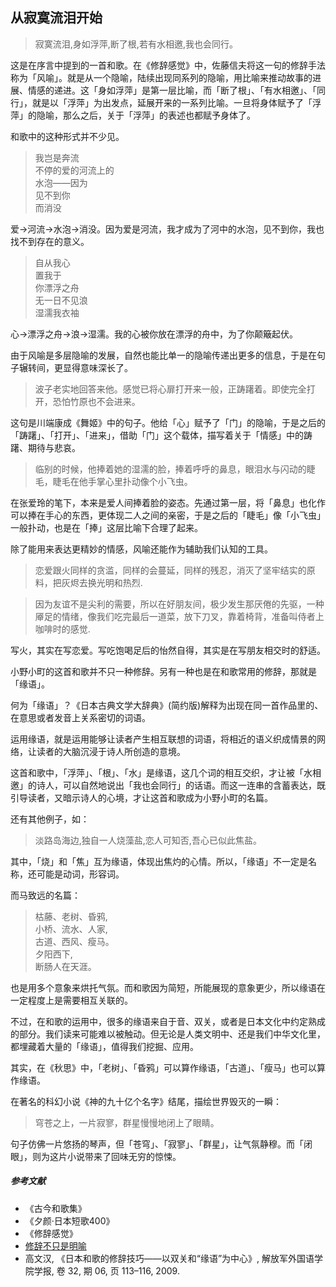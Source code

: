 ## 从寂寞流泪开始

> 寂寞流泪,身如浮萍,断了根,若有水相邀,我也会同行。

这是在序言中提到的一首和歌。在《修辞感觉》中，佐藤信夫将这一句的修辞手法称为「风喻」。就是从一个隐喻，陆续出现同系列的隐喻，用比喻来推动故事的进展、情感的递进。这「身如浮萍」是第一层比喻，而「断了根」、「有水相邀」、「同行」，就是以「浮萍」为出发点，延展开来的一系列比喻。一旦将身体赋予了「浮萍」的隐喻，那么之后，关于「浮萍」的表述也都赋予身体了。


和歌中的这种形式并不少见。

>我岂是奔流  
>不停的爱的河流上的  
>水泡——因为  
>见不到你  
>而消没

爱->河流->水泡->消没。因为爱是河流，我才成为了河中的水泡，见不到你，我也找不到存在的意义。

> 自从我心  
>置我于  
>你漂浮之舟  
>无一日不见浪  
>湿濡我衣袖  

心->漂浮之舟->浪->湿濡。我的心被你放在漂浮的舟中，为了你颠簸起伏。

由于风喻是多层隐喻的发展，自然也能比单一的隐喻传递出更多的信息，于是在句子辗转间，更显得意味深长了。

> 波子老实地回答来他。感觉已将心扉打开来一般，正踌躇着。即使完全打开，恐怕竹原也不会进来。

这句是川端康成《舞姬》中的句子。他给「心」赋予了「门」的隐喻，于是之后的「踌躇」、「打开」、「进来」，借助「门」这个载体，描写着关于「情感」中的踌躇、期待与悲哀。

> 临别的时候，他捧着她的湿濡的脸，捧着呼呼的鼻息，眼泪水与闪动的睫毛，睫毛在他手掌心里扑动像个小飞虫。

在张爱玲的笔下，本来是爱人间捧着脸的姿态。先通过第一层，将「鼻息」也化作可以捧在手心的东西，更体现二人之间的亲密，于是之后的「睫毛」像「小飞虫」一般扑动，也是在「捧」这层比喻下合理了起来。


除了能用来表达更精妙的情感，风喻还能作为辅助我们认知的工具。

> 恋爱跟火同样的贪滥，同样的会蔓延，同样的残忍，消灭了坚牢结实的原料，把灰烬去换光明和热烈.

> 因为友谊不是尖利的需要，所以在好朋友间，极少发生那厌倦的先驱，一种厣足的情绪，像我们吃完最后一道菜，放下刀叉，靠着椅背，准备叫侍者上咖啡时的感觉.

写火，其实在写恋爱。写吃饱喝足后的怡然自得，其实是在写朋友相交时的舒适。

小野小町的这首和歌并不只一种修辞。另有一种也是在和歌常用的修辞，那就是「缘语」。

何为「缘语」？《日本古典文学大辞典》(简约版)解释为出现在同一首作品里的、在意思或者发音上关系密切的词语。

运用缘语，就是运用能够让读者产生相互联想的词语，将相近的语义织成情景的网络，让读者的大脑沉浸于诗人所创造的意境。

这首和歌中，「浮萍」、「根」、「水」是缘语，这几个词的相互交织，才让被「水相邀」的诗人，可以自然地说出「我也会同行」的话语。而这一连串的含蓄表达，既引导读者，又暗示诗人的心境，才让这首和歌成为小野小町的名篇。

还有其他例子，如：

> 淡路岛海边,独自一人烧藻盐,恋人可知否,吾心已似此焦盐。

其中，「烧」和「焦」互为缘语，体现出焦灼的心情。所以，「缘语」不一定是名称，还可能是动词，形容词。

而马致远的名篇：
> 枯藤、老树、昏鸦,  
>小桥、流水、人家,  
>古道、西风、瘦马。  
>夕阳西下,  
>断肠人在天涯。

也是用多个意象来烘托气氛。而和歌因为简短，所能展现的意象更少，所以缘语在一定程度上是需要相互关联的。

不过，在和歌的运用中，很多的缘语来自于音、双关，或者是日本文化中约定熟成的部分。我们读来可能难以被触动。但无论是人类文明中、还是我们中华文化里，都埋藏着大量的「缘语」，值得我们挖掘、应用。

其实，在《秋思》中，「老树」、「昏鸦」可以算作缘语，「古道」、「瘦马」也可以算作缘语。

在著名的科幻小说《神的九十亿个名字》结尾，描绘世界毁灭的一瞬：

> 穹苍之上，一片寂寥，群星慢慢地闭上了眼睛。

句子仿佛一片悠扬的琴声，但「苍穹」、「寂寥」、「群星」，让气氛静穆。而「闭眼」，则为这片小说带来了回味无穷的惊悚。

##### 参考文献

- 《古今和歌集》
- 《夕颜·日本短歌400》
- 《修辞感觉》
- [修辞不只是明喻](https://www.yangzhiping.com/psy/wenxin06.html)
- 高文汉, 《日本和歌的修辞技巧——以双关和“缘语”为中心》, 解放军外国语学院学报, 卷 32, 期 06, 页 113–116, 2009.
